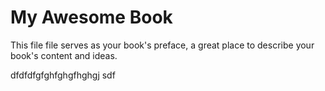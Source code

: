 # My Awesome Book

This file file serves as your book's preface, a great place to describe your book's content and ideas.

dfdfdfgfghfghgfhghgj sdf

